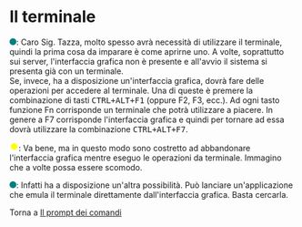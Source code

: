 # Il terminale

![](/images/people/tess.png): Caro Sig. Tazza, molto spesso avrà necessità di utilizzare il terminale, quindi la prima cosa da imparare è come aprirne uno.
A volte, soprattutto sui server, l'interfaccia grafica non è presente e all'avvio il sistema si presenta già con un terminale.
<br>Se, invece, ha a disposizione un'interfaccia grafica, dovrà fare delle operazioni per accedere al terminale. Una di queste è premere la combinazione di tasti <kbd>CTRL+ALT+F1</kbd> (oppure F2, F3, ecc.). Ad ogni tasto funzione Fn corrisponde un terminale che potrà utilizzare a piacere. In genere a F7 corrisponde l'interfaccia grafica e quindi per tornare ad essa dovrà utilizzare la combinazione <kbd>CTRL+ALT+F7</kbd>.

![](/images/people/tazza.png): Va bene, ma in questo modo sono costretto ad abbandonare l'interfaccia grafica mentre eseguo le operazioni da terminale. Immagino che a volte possa essere scomodo.

![](/images/people/tess.png): Infatti ha a disposizione un'altra possibilità. Può lanciare un'applicazione che emula il terminale direttamente dall'interfaccia grafica. Basta cercarla.

Torna a [Il prompt dei comandi](summary_part_i.md)
